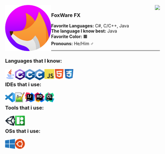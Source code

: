 <img align="right" src="https://github-readme-stats.vercel.app/api/top-langs/?username=FoxWareFX&layout=compact&theme=dark&langs_count=6&hide=cmakex" />
<img align="left" width="150px" src="/res/img/logo.png"/>

<h3>FoxWare FX</h3>
<p>
  <b>Favorite Languages:</b> C#, C/C++, Java <br>
  <b>The language I know best:</b> Java <br>
  <b>Favorite Color:</b> 🟧 <br>
  <b>Pronouns:</b> He/Him ♂️
</p>

<hr></hr>

### Languages that I know:
[<img align="left" width="32px" src="/res/img/lang/java.png"/>](#)
[<img align="left" width="32px" src="/res/img/lang/cs.png"/>](#)
[<img align="left" width="32px" src="/res/img/lang/cpp.png"/>](#)
[<img align="left" width="32px" src="/res/img/lang/c.png"/>](#)
[<img align="left" width="32px" src="/res/img/lang/js.png"/>](#)
[<img align="left" width="32px" src="/res/img/lang/html.png"/>](#)
[<img align="left" width="32px" src="/res/img/lang/css.png"/>](#)

<br>

### IDEs that i use:
[<img align="left" width="32px" src="/res/img/ide/vscode.png"/>](https://code.visualstudio.com)
[<img align="left" width="32px" src="/res/img/ide/notepadpp.png"/>](https://notepad-plus-plus.org/downloads)
[<img align="left" width="32px" src="/res/img/ide/intellij.png"/>](https://www.jetbrains.com/idea/download)
[<img align="left" width="32px" src="/res/img/ide/rider.png"/>](https://www.jetbrains.com/rider/download)
[<img align="left" width="32px" src="/res/img/ide/clion.png"/>](https://www.jetbrains.com/clion/download)

<br>

### Tools that i use:
[<img align="left" width="32px" src="/res/img/tools/unity.png"/>](https://unity3d.com/get-unity/download)
[<img align="left" width="32px" src="/res/img/tools/icons8.png"/>](https://icons8.com)

<br>

### OSs that i use:
[<img align="left" width="32px" src="/res/img/os/win10.png"/>](https://www.microsoft.com/en-us/software-download/windows10)
[<img align="left" width="32px" src="/res/img/os/ubuntu.png"/>](https://ubuntu.com/download/desktop)
